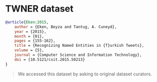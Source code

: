 # TWNER dataset

```bibtex
@article{Eken:2015,
    author = {Eken, Beyza and Tantug, A. Cuneyd},
    year = {2015},
    month = {01},
    pages = {155-162},
    title = {Recognizing Named Entities in {T}urkish Tweets},
    volume = {5},
    journal = {Computer Science and Information Technology},
    doi = {10.5121/csit.2015.50213}
}
```

> We accessed this dataset by asking to original dataset curators.